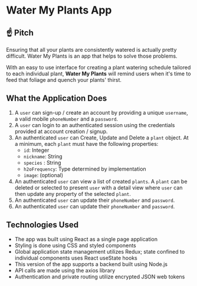 # Water My Plants App

## ☝️ **Pitch**

Ensuring that all your plants are consistently watered is actually pretty difficult. Water My Plants is an app that helps to solve those problems. 

With an easy to use interface for creating a plant watering schedule tailored to each individual plant, **Water My Plants** will remind users when it's time to feed that foliage and quench your plants' thirst.

## What the Application Does

1. A `user` can sign-up / create an account by providing a unique `username`, a valid mobile `phoneNumber` and a `password`. 
2. A `user` can login to an authenticated session using the credentials provided at account creation / signup.
3. An authenticated `user` can Create, Update and Delete a `plant` object. At a minimum, each `plant` must have the following properties: 
    - `id`: Integer
    - `nickname`: String
    - `species` : String
    - `h2oFrequency`: Type determined by implementation
    - `image`: (optional)
4. An authenticated `user` can view a list of created `plants`.  A `plant` can be deleted or selected to present `user` with a detail view where `user` can then update any property of the selected `plant`. 
5. An authenticated `user` can update their `phoneNumber` and `password`.
6. An authenticated `user` can update their `phoneNumber` and `password`.


## Technologies Used

- The app was built using React as a single page application
- Styling is done using CSS and styled components
- Global application state management utilizes Redux; state confined to individual components uses React useState hooks
- This version of the app supports a backend built using Node.js
- API calls are made using the axios library
- Authentication and private routing utilize encrypted JSON web tokens
